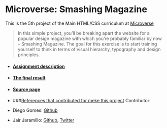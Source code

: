 # Microverse: Smashing Magazine

This is the 5th project of the Main HTML/CSS curriculum at [Microverse](https://www.microverse.org)

>In this simple project, you’ll be breaking apart the website for a popular design magazine with which you’re probably familiar by now – Smashing Magazine. The goal for this exercise is to start training yourself to think in terms of visual hierarchy, typography and design principles.

* #### [Assignment description](https://www.theodinproject.com/courses/html5-and-css3/lessons/design-teardown)
* #### [The final result](https://jairjaramillo.github.io/Microverse-Smashing-Magazine)
* #### [Source page](http://smashingmagazine.com)

* ###[References that contributed for meke this project](https://medium.com/code-prestige/animações-com-css-é-mais-fácil-do-que-você-imagina-4577767c2185)
Contributor:

* Diego Gomes: [Github](https://github.com/digomes87)

* Jair Jaramillo: [Github](https://github.com/jairjaramillo), [Twitter](https://twitter.com/jairjy)


<!--
Code review by:

* Pending: [Github](https://github.com/reviewer) -->
